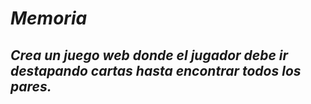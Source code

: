 # **_Memoria_**

## _Crea un juego web donde el jugador debe ir destapando cartas hasta encontrar todos los pares._
